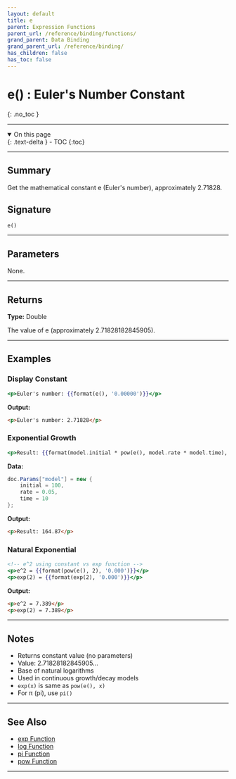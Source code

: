 ```yaml
---
layout: default
title: e
parent: Expression Functions
parent_url: /reference/binding/functions/
grand_parent: Data Binding
grand_parent_url: /reference/binding/
has_children: false
has_toc: false
---
```


# e() : Euler's Number Constant
{: .no_toc }

---

<details open class='top-toc' markdown="block">
  <summary>
    On this page
  </summary>
  {: .text-delta }
- TOC
{:toc}
</details>

---

## Summary

Get the mathematical constant e (Euler's number), approximately 2.71828.

## Signature

```
e()
```

---

## Parameters

None.

---

## Returns

**Type:** Double

The value of e (approximately 2.71828182845905).

---

## Examples

### Display Constant

```handlebars
<p>Euler's number: {{format(e(), '0.00000')}}</p>
```

**Output:**
```html
<p>Euler's number: 2.71828</p>
```

### Exponential Growth

```handlebars
<p>Result: {{format(model.initial * pow(e(), model.rate * model.time), '0.00')}}</p>
```

**Data:**
```csharp
doc.Params["model"] = new {
    initial = 100,
    rate = 0.05,
    time = 10
};
```

**Output:**
```html
<p>Result: 164.87</p>
```

### Natural Exponential

```handlebars
<!-- e^2 using constant vs exp function -->
<p>e^2 = {{format(pow(e(), 2), '0.000')}}</p>
<p>exp(2) = {{format(exp(2), '0.000')}}</p>
```

**Output:**
```html
<p>e^2 = 7.389</p>
<p>exp(2) = 7.389</p>
```

---

## Notes

- Returns constant value (no parameters)
- Value: 2.71828182845905...
- Base of natural logarithms
- Used in continuous growth/decay models
- `exp(x)` is same as `pow(e(), x)`
- For π (pi), use `pi()`

---

## See Also

- [exp Function](./exp.md)
- [log Function](./log.md)
- [pi Function](./pi.md)
- [pow Function](./pow.md)

---
